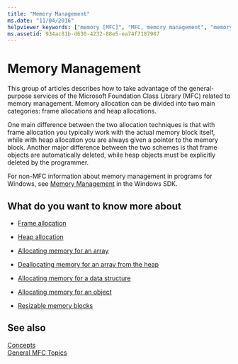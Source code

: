 ```yaml
---
title: "Memory Management"
ms.date: "11/04/2016"
helpviewer_keywords: ["memory [MFC]", "MFC, memory management", "memory allocation [MFC]", "memory [MFC], managing", "memory allocation [MFC], MFC"]
ms.assetid: 934ac81b-d630-4232-88e5-ea74f7187987
---
```

# Memory Management

This group of articles describes how to take advantage of the general-purpose services of the Microsoft Foundation Class Library (MFC) related to memory management. Memory allocation can be divided into two main categories: frame allocations and heap allocations.

One main difference between the two allocation techniques is that with frame allocation you typically work with the actual memory block itself, while with heap allocation you are always given a pointer to the memory block. Another major difference between the two schemes is that frame objects are automatically deleted, while heap objects must be explicitly deleted by the programmer.

For non-MFC information about memory management in programs for Windows, see [Memory Management](/windows/desktop/memory/memory-management) in the Windows SDK.

## What do you want to know more about

- [Frame allocation](../mfc/memory-management-frame-allocation.md)

- [Heap allocation](../mfc/memory-management-heap-allocation.md)

- [Allocating memory for an array](../mfc/memory-management-examples.md)

- [Deallocating memory for an array from the heap](../mfc/memory-management-examples.md)

- [Allocating memory for a data structure](../mfc/memory-management-examples.md)

- [Allocating memory for an object](../mfc/memory-management-examples.md)

- [Resizable memory blocks](../mfc/memory-management-resizable-memory-blocks.md)

## See also

[Concepts](../mfc/mfc-concepts.md)<br/>
[General MFC Topics](../mfc/general-mfc-topics.md)
